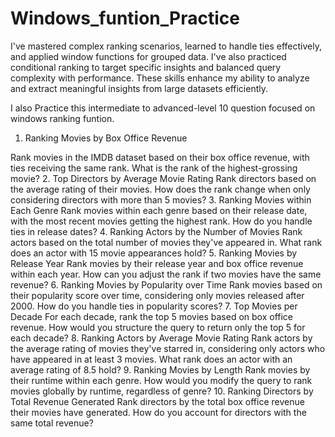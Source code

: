 # Windows_funtion_Practice

 I've mastered complex ranking scenarios, learned to handle ties effectively, and applied window functions for grouped data. I've also practiced conditional ranking to target specific insights and balanced query complexity with performance. These skills enhance my ability to analyze and extract meaningful insights from large datasets efficiently.


I also Practice this intermediate to advanced-level 10 question focused on windows ranking funtion.

1. Ranking Movies by Box Office Revenue

Rank movies in the IMDB dataset based on their box office revenue, with ties receiving the same rank. What is the rank of the highest-grossing movie?
2. Top Directors by Average Movie Rating
Rank directors based on the average rating of their movies. How does the rank change when only considering directors with more than 5 movies?
3. Ranking Movies within Each Genre
Rank movies within each genre based on their release date, with the most recent movies getting the highest rank. How do you handle ties in release dates?
4. Ranking Actors by the Number of Movies
Rank actors based on the total number of movies they've appeared in. What rank does an actor with 15 movie appearances hold?
5. Ranking Movies by Release Year
Rank movies by their release year and box office revenue within each year. How can you adjust the rank if two movies have the same revenue?
6. Ranking Movies by Popularity over Time
Rank movies based on their popularity score over time, considering only movies released after 2000. How do you handle ties in popularity scores?
7. Top Movies per Decade
For each decade, rank the top 5 movies based on box office revenue. How would you structure the query to return only the top 5 for each decade?
8. Ranking Actors by Average Movie Rating
Rank actors by the average rating of movies they've starred in, considering only actors who have appeared in at least 3 movies. What rank does an actor with an average rating of 8.5 hold?
9. Ranking Movies by Length
Rank movies by their runtime within each genre. How would you modify the query to rank movies globally by runtime, regardless of genre?
10. Ranking Directors by Total Revenue Generated
Rank directors by the total box office revenue their movies have generated. How do you account for directors with the same total revenue?
